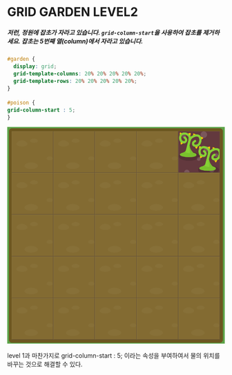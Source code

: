 # GRID GARDEN LEVEL2

##### 저런, 정원에 잡초가 자라고 있습니다. `grid-column-start`을 사용하여 잡초를 제거하세요. 잡초는 5번째 열(column)에서 자라고 있습니다.

```css
#garden {
  display: grid;
  grid-template-columns: 20% 20% 20% 20% 20%;
  grid-template-rows: 20% 20% 20% 20% 20%;
}

#poison {
grid-column-start : 5;
}
```

![level2](../assets/level2.png)

level 1과 마찬가지로 grid-column-start : 5; 이라는 속성을 부여하여서 물의 위치를 바꾸는 것으로 해결할 수 있다.

